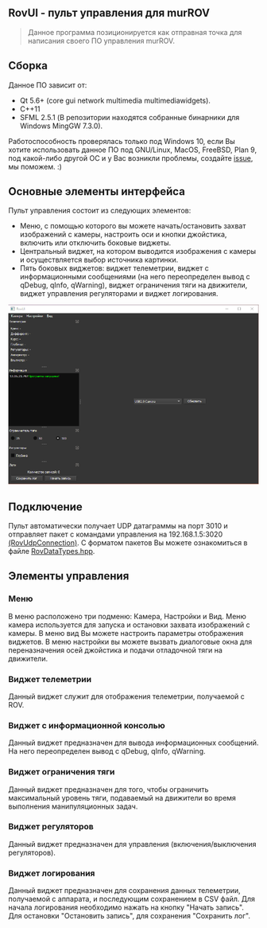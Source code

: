 ## RovUI - пульт управления для murROV
> Данное программа позиционируется как отправная точка для написания своего ПО управления murROV.

## Сборка
Данное ПО зависит от:
- Qt 5.6+ (core gui network multimedia multimediawidgets).
- C++11
- SFML 2.5.1 (В репозитории находятся собранные бинарники для Windows MingGW 7.3.0).

Работоспособность проверялась только под Windows 10, если Вы хотите использовать данное ПО под GNU/Linux, MacOS, FreeBSD, Plan 9, под какой-либо другой ОС и у Вас возникли проблемы, создайте [issue](https://github.com/murproject/RovUI/issues "issue"), мы поможем. :) 

## Основные элементы интерфейса
Пульт управления состоит из следующих элементов:
- Меню, с помощью которого вы можете начать/остановить захват изображений с камеры, настроить оси и кнопки джойстика, включить или отключить боковые виджеты. 
- Центральный виджет, на котором выводится изображения с камеры и осуществляется выбор источника картинки. 
- Пять боковых виджетов: виджет телеметрии, виджет с информационными сообщениями (на него переопределен вывод с qDebug, qInfo, qWarning), виджет ограничения тяги на движители, виджет управления регуляторами и виджет логирования.  

![img](/README.img/murrovui.PNG)

## Подключение 

Пульт автоматически получает UDP датаграммы на порт 3010 и отправляет пакет с командами управления на 192.168.1.5:3020 [(RovUdpConnection)](https://github.com/murproject/RovUI/blob/master/src/RovUdpConnection.cpp). С форматом пакетов Вы можете ознакомиться в файле [RovDataTypes.hpp](https://github.com/murproject/RovUI/blob/master/src/RovDataTypes.hpp).

## Элементы управления

### Меню
В меню расположено три подменю: Камера, Настройки и Вид. Меню камера используется для запуска и остановки захвата изображений с камеры. В меню вид Вы можете настроить параметры отображения виджетов. В меню настройки вы можете вызвать диалоговые окна для переназначения осей джойстика и подачи отладочной тяги на движители. 

### Виджет телеметрии
Данный виджет служит для отображения телеметрии, получаемой с ROV. 

### Виджет с информационной консолью 
Данный виджет предназначен для вывода информационных сообщений. На него переопределен вывод с qDebug, qInfo, qWarning. 

### Виджет ограничения тяги
Данный виджет предназначен для того, чтобы ограничить максимальный уровень тяги, подаваемый на движители во время выполнения манипуляционных задач. 

### Виджет регуляторов
Данный виджет предназначен для управления (включения/выключения регуляторов). 

### Виджет логирования 
Данный виджет предназначен для сохранения данных телеметрии, получаемой с аппарата, и последующим сохранением в CSV файл. Для начала логирования необходимо нажать на кнопку "Начать запись". Для остановки "Остановить запись", для сохранения "Сохранить лог". 
